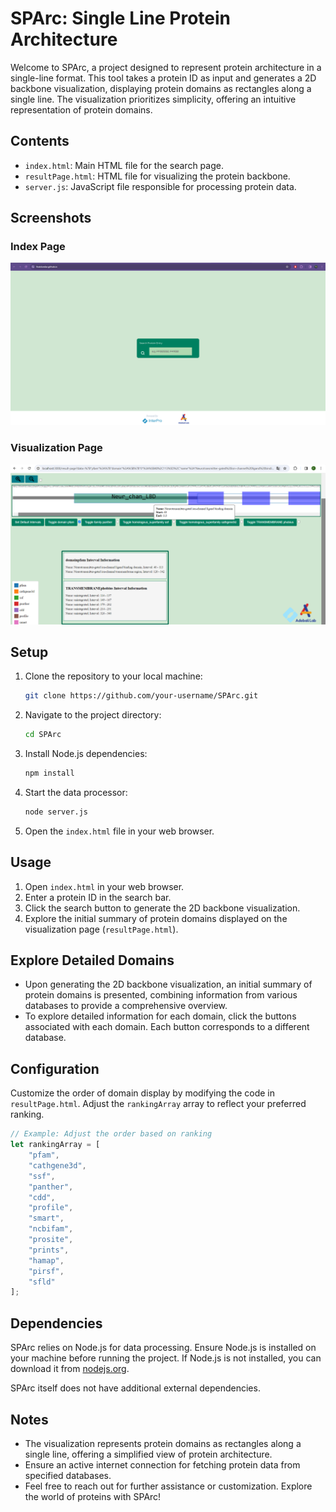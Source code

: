 # SPArc: Single Line Protein Architecture
Welcome to SPArc, a project designed to represent protein architecture in a single-line format. This tool takes a protein ID as input and generates a 2D backbone visualization, displaying protein domains as rectangles along a single line. The visualization prioritizes simplicity, offering an intuitive representation of protein domains.

## Contents
- `index.html`: Main HTML file for the search page.
- `resultPage.html`: HTML file for visualizing the protein backbone.
- `server.js`: JavaScript file responsible for processing protein data.

## Screenshots

### Index Page
<img src="./media/index.png" alt="Index Page" width="800"/>

### Visualization Page
<img src="./media/resultPage.PNG" alt="Visualization Page" width="800"/>

## Setup

1. Clone the repository to your local machine:

    ```bash
    git clone https://github.com/your-username/SPArc.git
    ```

2. Navigate to the project directory:

    ```bash
    cd SPArc
    ```

3. Install Node.js dependencies:

    ```bash
    npm install
    ```

4. Start the data processor:

    ```bash
    node server.js
    ```

5. Open the `index.html` file in your web browser.

## Usage

1. Open `index.html` in your web browser.
2. Enter a protein ID in the search bar.
3. Click the search button to generate the 2D backbone visualization.
4. Explore the initial summary of protein domains displayed on the visualization page (`resultPage.html`). 

## Explore Detailed Domains

- Upon generating the 2D backbone visualization, an initial summary of protein domains is presented, combining information from various databases to provide a comprehensive overview.
- To explore detailed information for each domain, click the buttons associated with each domain. Each button corresponds to a different database.

## Configuration

Customize the order of domain display by modifying the code in `resultPage.html`. Adjust the `rankingArray` array to reflect your preferred ranking.

```javascript
// Example: Adjust the order based on ranking
let rankingArray = [
    "pfam",
    "cathgene3d",
    "ssf",
    "panther",
    "cdd",
    "profile",
    "smart",
    "ncbifam",
    "prosite",
    "prints",
    "hamap",
    "pirsf",
    "sfld"
];
```
## Dependencies

SPArc relies on Node.js for data processing. Ensure Node.js is installed on your machine before running the project. If Node.js is not installed, you can download it from [nodejs.org](https://nodejs.org/).

SPArc itself does not have additional external dependencies.

## Notes

- The visualization represents protein domains as rectangles along a single line, offering a simplified view of protein architecture.
- Ensure an active internet connection for fetching protein data from specified databases.
- Feel free to reach out for further assistance or customization. Explore the world of proteins with SPArc!
